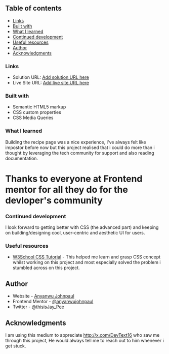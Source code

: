## Table of contents

  - [Links](#links)
  - [Built with](#built-with)
  - [What I learned](#what-i-learned)
  - [Continued development](#continued-development)
  - [Useful resources](#useful-resources)
- [Author](#author)
- [Acknowledgments](#acknowledgments)



### Links

- Solution URL: [Add solution URL here](https://your-solution-url.com)
- Live Site URL: [Add live site URL here](https://your-live-site-url.com)



### Built with

- Semantic HTML5 markup
- CSS custom properties
- CSS Media Queries


### What I learned

Building the recipe page was a nice experience, I've always felt like impostor before now but this project realised that i could do more than i thought by leveraging the tech community for support and also reading documentation. 

<h1>Thanks to everyone at Frontend mentor for all they do for the devloper's community</h1>



### Continued development

I look forward to getting better with CSS (the advanced part) and keeping on building/designing cool, user-centric and aesthetic UI for users.



### Useful resources

- [W3School CSS Tutorial](https://www.w3schools.com/css/) - This helped me learn and grasp CSS concept whilst working on this project and most especially solved the problem i stumbled across on this project.



## Author

- Website - [Anyanwu Johnpaul](https://linktr.ee/thisisjaypee)
- Frontend Mentor - [@anyanwujohnpaul](https://www.frontendmentor.io/profile/@anyanwujohnpaul)
- Twitter - [@thisisJay_Pee](https://www.twitter.com/@thisisJay_Pee)


## Acknowledgments

I am using this medium to appreciate http://x.com/DevText16 who saw me through this project, He would always tell me to reach out to him whenever i get stuck.

